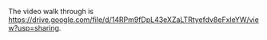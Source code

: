 The video walk through is https://drive.google.com/file/d/14RPm9fDpL43eXZaLTRtyefdv8eFxleYW/view?usp=sharing.
